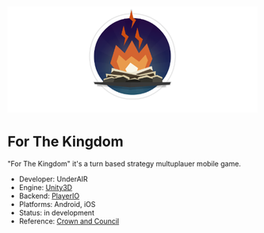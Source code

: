<p align="center"><img src="Art/app_icon_header.png"/></p> 

# For The Kingdom
"For The Kingdom" it's a turn based strategy multuplauer mobile game. 
- Developer: UnderAIR
- Engine: [Unity3D](https://unity.com)
- Backend: [PlayerIO](https://playerio.com)
- Platforms: Android, iOS
- Status: in development
- Reference: [Crown and Council](https://store.steampowered.com/app/444250/Crown_and_Council/)
